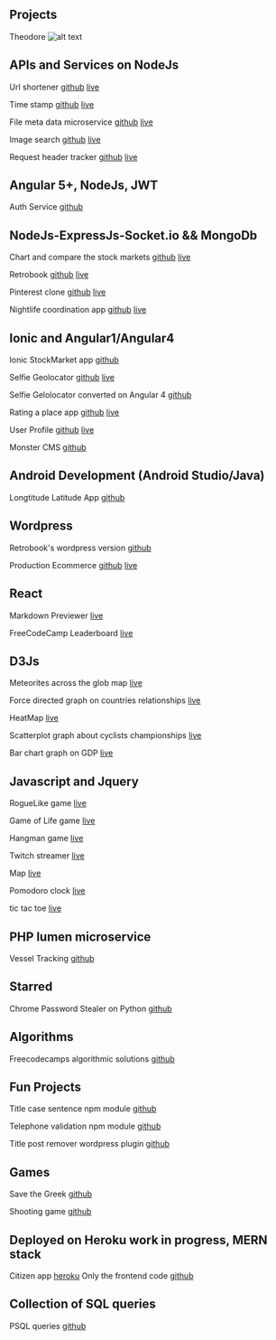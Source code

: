 ## Projects

Theodore ![alt text](https://imagizer.imageshack.com/v2/640x480q90/923/5BZT18.png)

## APIs and Services on NodeJs

Url shortener [github](https://github.com/Ierofantis/url_shortener)  [live](https://urlshorterr.herokuapp.com/)

Time stamp [github](https://github.com/Ierofantis/Timestamp_Microservice)  [live](http://immense-beach-35342.herokuapp.com/)

File meta data microservice [github](https://github.com/Ierofantis/file_metadata_microservice)  [live](https://sleepy-woodland-84410.herokuapp.com/)

Image search [github](https://github.com/Ierofantis/Image-Search)  [live](https://imageabs.herokuapp.com/)

Request header tracker [github](https://github.com/Ierofantis/Request_header_microservice)  [live](https://rocky-eyrie-81756.herokuapp.com/)


## Angular 5+, NodeJs, JWT

Auth Service [github](https://github.com/Ierofantis/AuthService)


## NodeJs-ExpressJs-Socket.io && MongoDb

Chart and compare the stock markets [github](https://github.com/Ierofantis/IBM-Stocker)  [live](https://excaliburrr.herokuapp.com/)

Retrobook [github](https://github.com/TheodorePa/Retrobook)  [live](https://retropeople.herokuapp.com/)

Pinterest clone [github](https://github.com/Ierofantis/Pinterest-Clone)  [live](https://pinterest123.herokuapp.com/)

Nightlife coordination app [github](https://github.com/Ierofantis/Nightlife-Coordination-App)  [live](https://nightlifeamerica.herokuapp.com/)


## Ionic and Angular1/Angular4

Ionic StockMarket app [github](https://github.com/Ierofantis/Stock-Market-App)

Selfie Geolocator [github](https://github.com/Ierofantis/Selfie_geoloc)  [live](https://selfiegeolocator.herokuapp.com)

Selfie Gelolocator converted on Angular 4 [github](https://github.com/Ierofantis/selfieAngular2)

Rating a place app [github](https://github.com/Ierofantis/Coding-Marathon/tree/master/qc)  [live](https://placerate.herokuapp.com/)

User Profile [github](https://github.com/Ierofantis/User-Profile)  [live](https://registration-form.herokuapp.com/)

Monster CMS [github](https://github.com/Ierofantis/Monster)


## Android Development (Android Studio/Java)

Longtitude Latitude App [github](https://github.com/Ierofantis/Android_Projects)


## Wordpress

Retrobook's wordpress version [github](https://github.com/Ierofantis/Retrobook-Wordpress)

Production Ecommerce [github](https://github.com/Ierofantis/Woocommerce_Theme)  [live](http://www.eat-well.gr/)


## React

Markdown Previewer [live](https://codepen.io/Ierofantis/pen/qarNAb)

FreeCodeCamp Leaderboard [live](https://codepen.io/Ierofantis/pen/XjOWYY)


## D3Js

Meteorites across the glob map [live](https://codepen.io/Ierofantis/pen/ygyepa)

Force directed graph on countries relationships [live](https://codepen.io/Ierofantis/pen/KaKYKw)

HeatMap [live](https://codepen.io/Ierofantis/pen/mRboBK)

Scatterplot graph about cyclists championships [live](https://codepen.io/Ierofantis/pen/mRbqGQ)

Bar chart graph on GDP [live](https://codepen.io/Ierofantis/pen/eBqGOx)


## Javascript and Jquery

RogueLike game [live](https://codepen.io/Ierofantis/pen/oYewgG)

Game of Life game [live](https://codepen.io/frontdead/pen/ZJwwpO)

Hangman game [live](https://codepen.io/Ierofantis/pen/pEpYGp)

Twitch streamer [live](https://codepen.io/Ierofantis/pen/oxxwRp)

Map [live](https://codepen.io/Ierofantis/pen/vXNOaK)

Pomodoro clock [live](https://codepen.io/Ierofantis/pen/MyjRmg)

tic tac toe [live](https://codepen.io/Ierofantis/pen/aNVMQd)


## PHP lumen microservice

Vessel Tracking [github](https://github.com/Ierofantis/Vessel_Tracking)


## Starred 

Chrome Password Stealer on Python [github](https://github.com/Ierofantis/Chrome_Venom)


## Algorithms

Freecodecamps algorithmic solutions [github](https://github.com/Ierofantis/FCC-Algorithms-and-Certs/tree/master/fcc_algorithms)


## Fun Projects

Title case sentence npm module [github](https://github.com/Ierofantis/title-case-sentence) 

Telephone validation npm module [github](https://github.com/Ierofantis/validate-usa-tel)

Title post remover wordpress plugin [github](https://github.com/Ierofantis/Title-Post-Remover)


## Games

Save the Greek [github](https://github.com/Ierofantis/Save-The-Greek-AS3-)

Shooting game [github](https://github.com/Ierofantis/Shooting-Game)


## Deployed on Heroku work in progress, MERN stack

Citizen app [heroku](https://city-web-app.herokuapp.com)
Only the frontend code [github](https://github.com/Ierofantis/city)


## Collection of SQL queries

PSQL queries [github](https://github.com/Ierofantis/queries)
